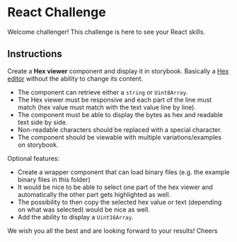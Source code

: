 # React Challenge

Welcome challenger!
This challenge is here to see your React skills.

## Instructions

Create a **Hex viewer** component and display it in storybook.
Basically a [Hex editor](https://en.wikipedia.org/wiki/Hex_editor) without the ability to change its content.

- The component can retrieve either a `string` or `Uint8Array`.
- The Hex viewer must be responsive and each part of the line must match (hex value must match with the text value line by line).
- The component must be able to display the bytes as hex and readable text side by side.
- Non-readable characters should be replaced with a special character.
- The component should be viewable with multiple variations/examples on storybook.

Optional features:
- Create a wrapper component that can load binary files (e.g. the example binary files in this folder)
- It would be nice to be able to select one part of the hex viewer and automatically the other part gets highlighted as well.
- The possibility to then copy the selected hex value or text (depending on what was selected) would be nice as well.
- Add the ability to display a `Uint16Array`.

We wish you all the best and are looking forward to your results!
Cheers
